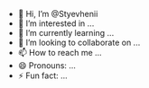 - 👋 Hi, I’m @Styevhenii
- 👀 I’m interested in ...
- 🌱 I’m currently learning ...
- 💞️ I’m looking to collaborate on ...
- 📫 How to reach me ...
- 😄 Pronouns: ...
- ⚡ Fun fact: ...

<!---
Styevhenii/Styevhenii is a ✨ special ✨ repository because its `README.md` (this file) appears on your GitHub profile.
You can click the Preview link to take a look at your changes.
--->
